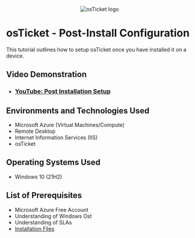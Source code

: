 <p align="center">
<img src="https://i.imgur.com/Clzj7Xs.png" alt="osTicket logo"/>
</p>

<h1>osTicket - Post-Install Configuration</h1>
This tutorial outlines how to setup osTicket once you have installed it on a device.<br />


<h2>Video Demonstration</h2>

- ### [YouTube: Post Installation Setup](https://www.youtube.com/watch?v=doTWdYMsmjA&feature=youtu.be)

<h2>Environments and Technologies Used</h2>

- Microsoft Azure (Virtual Machines/Compute)
- Remote Desktop
- Internet Information Services (IIS)
- osTicket

<h2>Operating Systems Used </h2>

- Windows 10</b> (21H2)

<h2>List of Prerequisites</h2>

- Microsoft Azure Free Account
- Understanding of Windows Ost
- Understanding of SLAs
- [Installation Files](https://drive.google.com/drive/u/0/folders/1APMfNyfNzcxZC6EzdaNfdZsUwxWYChf6)
